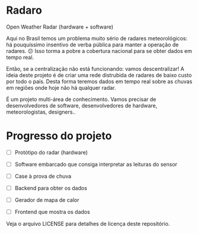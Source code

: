 # Radaro
Open Weather Radar (hardware + software)


Aqui no Brasil temos um problema muito sério de radares meteorológicos: há pouquíssimo insentivo de verba pública para manter a operação de radares. 😕 Isso torma a pobre a cobertura nacional para se obter dados em tempo real.

Então, se a centralização não está funcionando: vamos descentralizar! A ideia deste projeto é de criar uma rede distrubida de radares de baixo custo por todo o país. Desta forma teremos dados em tempo real sobre as chuvas em regiões onde hoje não há qualquer radar.

É um projeto multi-área de conhecimento. Vamos precisar de desenvolvedores de software, desenvolvedores de hardware, meteorologistas, designers..


# Progresso do projeto
- [ ] Protótipo do radar (hardware)
- [ ] Software embarcado que consiga interpretar as leituras do sensor
- [ ] Case à prova de chuva
- [ ] Backend para obter os dados
- [ ] Gerador de mapa de calor
- [ ] Frontend que mostra os dados



Veja o arquivo LICENSE para detalhes de licença deste repositório.
